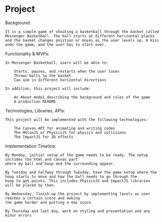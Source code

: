 # Project

Background: 

    It is a simple game of shooting a basketball through the basket called Messenger Basketball. The ball starts at different horizontal places and the basket changes position or moves as the user levels up. A miss ends the game, and the user has to start over. 



Functionality & MVPs:

    In Messenger Basketball, users will be able to:

        Starts, pauses, and restarts when the user loses
        Throws balls to the basket
        Can aim in different horizontal directions

    In addition, this project will include:

        An About modal describing the background and rules of the game
        A production README


Technologies, Libraries, APIs:

    This project will be implemented with the following technologies:

        The Canvas API for animating and writing codes
        The MelonJS or PhysicsJS for physics and collisions
        The ImpactJS for 3D effects


Implementation Timeline: 

    By Monday, initial setup of the game needs to be ready. The setup includes the html and canvas part
    where my ball and hoop and the surrounding appear.

    By Tuesday and halfway through Tuesday, have the game setup where the hoop starts to move and how the ball needs to go through the
    hoop to get points. This includes PhysicsJS and ImpactJS libraries will be placed by then.

    By Wednesday, finish up the project by implementing levels as user reaches a certain score and making
    the game harder and putting a max score. 

    By Thursday and last day, work on styling and presentation and any minor errors
